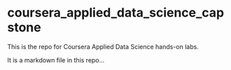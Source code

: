 # coursera_applied_data_science_capstone
This is the repo for Coursera Applied Data Science hands-on labs.

It is a markdown file in this repo...
